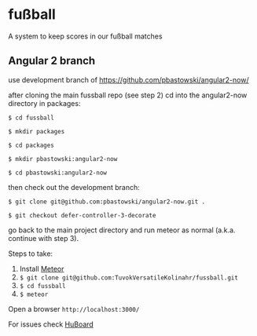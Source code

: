 # fußball
A system to keep scores in our fußball matches

## Angular 2 branch
use development branch of https://github.com/pbastowski/angular2-now/

after cloning the main fussball repo (see step 2) cd into the angular2-now directory in packages:

`$ cd fussball`

`$ mkdir packages`

`$ cd packages`

`$ mkdir pbastowski:angular2-now`

`$ cd pbastowski:angular2-now`

then check out the development branch:

`$ git clone git@github.com:pbastowski/angular2-now.git .`

`$ git checkout defer-controller-3-decorate`

go back to the main project directory and run meteor as normal (a.k.a. continue with step 3).

Steps to take:

1. Install [Meteor](https://www.meteor.com/)
2. `$ git clone git@github.com:TuvokVersatileKolinahr/fussball.git`
3. `$ cd fussball`
4. `$ meteor`

Open a browser `http://localhost:3000/` 

For issues check [HuBoard](https://huboard.com/TuvokVersatileKolinahr/fussball/#/)
